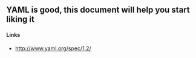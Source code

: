 ## YAML is good, this document will help you start liking it

#### Links
* http://www.yaml.org/spec/1.2/
